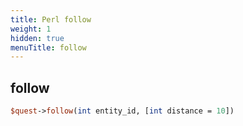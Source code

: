```yaml
---
title: Perl follow
weight: 1
hidden: true
menuTitle: follow
---
```

## follow
```perl
$quest->follow(int entity_id, [int distance = 10])
```